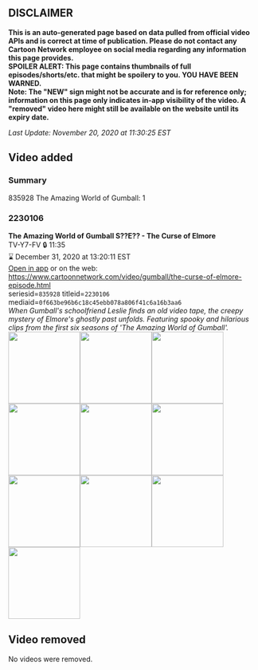 ## DISCLAIMER
**This is an auto-generated page based on data pulled from official video APIs and is correct at time of publication. Please do not contact any Cartoon Network employee on social media regarding any information this page provides.**  
**SPOILER ALERT: This page contains thumbnails of full episodes/shorts/etc. that might be spoilery to you. YOU HAVE BEEN WARNED.**  
**Note: The "NEW" sign might not be accurate and is for reference only; information on this page only indicates in-app visibility of the video. A "removed" video here might still be available on the website until its expiry date.**  

_Last Update: November 20, 2020 at 11:30:25 EST_
## Video added
### Summary
835928 The Amazing World of Gumball: 1  
### 2230106
**The Amazing World of Gumball S??E?? - The Curse of Elmore**  
TV-Y7-FV 🔒 11:35  
⌛ December 31, 2020 at 13:20:11 EST  
[Open in app](https://tinyurl.com/y27sbnej) or on the web: https://www.cartoonnetwork.com/video/gumball/the-curse-of-elmore-episode.html  
seriesid=`835928` titleid=`2230106` mediaid=`0f663be96b6c18c45ebb078a806f41c6a16b3aa6`  
_When Gumball's schoolfriend Leslie finds an old video tape, the creepy mystery of Elmore's ghostly past unfolds. Featuring spooky and hilarious clips from the first six seasons of 'The Amazing World of Gumball'._  
<a href="https://s3.amazonaws.com/cartoonorchestrator/2230106_001_1280x720.jpg"><img src="https://s3.amazonaws.com/cartoonorchestrator/2230106_001_640x360.jpg" height="144px" /></a><a href="https://s3.amazonaws.com/cartoonorchestrator/2230106_002_1280x720.jpg"><img src="https://s3.amazonaws.com/cartoonorchestrator/2230106_002_640x360.jpg" height="144px" /></a><a href="https://s3.amazonaws.com/cartoonorchestrator/2230106_003_1280x720.jpg"><img src="https://s3.amazonaws.com/cartoonorchestrator/2230106_003_640x360.jpg" height="144px" /></a><a href="https://s3.amazonaws.com/cartoonorchestrator/2230106_004_1280x720.jpg"><img src="https://s3.amazonaws.com/cartoonorchestrator/2230106_004_640x360.jpg" height="144px" /></a><a href="https://s3.amazonaws.com/cartoonorchestrator/2230106_005_1280x720.jpg"><img src="https://s3.amazonaws.com/cartoonorchestrator/2230106_005_640x360.jpg" height="144px" /></a><a href="https://s3.amazonaws.com/cartoonorchestrator/2230106_006_1280x720.jpg"><img src="https://s3.amazonaws.com/cartoonorchestrator/2230106_006_640x360.jpg" height="144px" /></a><a href="https://s3.amazonaws.com/cartoonorchestrator/2230106_007_1280x720.jpg"><img src="https://s3.amazonaws.com/cartoonorchestrator/2230106_007_640x360.jpg" height="144px" /></a><a href="https://s3.amazonaws.com/cartoonorchestrator/2230106_008_1280x720.jpg"><img src="https://s3.amazonaws.com/cartoonorchestrator/2230106_008_640x360.jpg" height="144px" /></a><a href="https://s3.amazonaws.com/cartoonorchestrator/2230106_009_1280x720.jpg"><img src="https://s3.amazonaws.com/cartoonorchestrator/2230106_009_640x360.jpg" height="144px" /></a><a href="https://s3.amazonaws.com/cartoonorchestrator/2230106_010_1280x720.jpg"><img src="https://s3.amazonaws.com/cartoonorchestrator/2230106_010_640x360.jpg" height="144px" /></a>
## Video removed
No videos were removed.  
